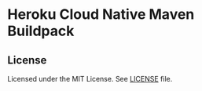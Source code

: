 #  Heroku Cloud Native Maven Buildpack

## License
Licensed under the MIT License. See [LICENSE](../../LICENSE) file.
